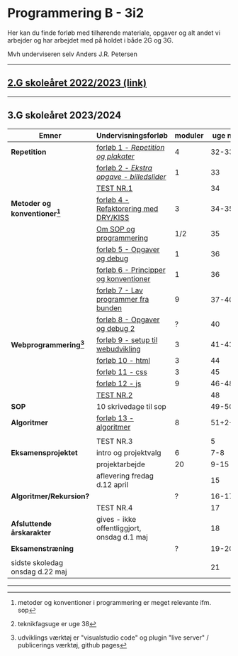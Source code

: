 # Programmering B - 3i2

Her kan du finde forløb med tilhørende materiale, opgaver og alt andet vi arbejder og har arbejdet med på holdet i både 2G og 3G.

Mvh underviseren selv Anders J.R. Petersen

---

## [2.G skoleåret 2022/2023 (link)](forlob_2i2/README_2i2.md)    

---

## 3.G skoleåret 2023/2024

| Emner                           | Undervisningsforløb                                                                                  | moduler | uge nr.         | måned |
| ------------------------------- | ---------------------------------------------------------------------------------------------------- | ------- | --------------- | ----- |
| **Repetition**                  | [forløb 1 - *Repetition og plakater*](forlob1_repetition/forlob1_rep.md)                             | 4       | 32-33           | aug   |
|                                 | [forløb 2 - *Ekstra opgave - billedslider*](forlob2_slider_extra/forlob2_slider_extra.md)            | 1       | 33              |       |
|                                 | [TEST NR.1](test1/test1.md)                                                                          |         | 34              |       |
| **Metoder og konventioner[^1]** | [forløb 4 - Refaktorering med DRY/KISS](forlob4_metode_dry/forlob4.md)                               | 3       | 34-35           |       |
|                                 | [Om SOP og programmering](forlob5_sop/forlob5_sop.md)                                                | 1/2     | 35              |       |
|                                 | [forløb 5 - Opgaver og debug](forlob5_opgaver_og_debuging/forlob5.md)                                | 1       | 36              | sep   |
|                                 | [forløb 6 - Principper og konventioner](forlob6_designprincipper/forlob6.md)                         | 1       | 36              |       |
|                                 | [forløb 7 - Lav programmer fra bunden](forlob7_programmer_fra_bunden/forlob7.md)                     | 9       | 37-40[^2]       | okt   |
|                                 | [forløb 8 - Opgaver og debug 2](forlob8_opgaver_og_debuging2/forlob8.md)                             | ?       | 40              |       |
| **Webprogrammering[^3]**        | [forløb 9 - setup til webudvikling](forlob9_setup/forlob9.html)                                      | 3       | 41-43           |       |
|                                 | [forløb 10 - html](forlob10_html/forlob10.html)                                                      | 3       | 44              | nov   |
|                                 | [forløb 11 - css](forlob11_css/forlob11.html)                                                        | 3       | 45              |       |
|                                 | [forløb 12 - js](forlob12_js/forlob12.md)                                                            | 9       | 46-48           |       |
|                                 | [TEST NR.2](test2/test2.md)                                                                          |         | 48              |       |
| **SOP**                         | 10 skrivedage til sop                                                                                |         | 49-50           |       |
| **Algoritmer**                  | [forløb 13 - algoritmer](forlob13_algoritmer/forlob13.md)						 | 8       | 51+2+3          | dec/jan |
|                                 |                                                                                                      |         |                 |       |
|                                 | TEST NR.3                                                                                            |         | 5               |       |
| **Eksamensprojektet**           | intro og projektvalg                                                                                 | 6       | 7-8             |       |
|                                 | projektarbejde                                                                                       | 20      | 9-15            | mar   |
|                                 | aflevering fredag d.12 april                                                                         |         | 15              | apr   |
| **Algoritmer/Rekursion?**       |                                                                                                      | ?       | 16-17           | maj   |
|                                 | TEST NR.4                                                                                            |         | 17              |       |
| **Afsluttende årskarakter**     | gives - ikke offentliggjort, onsdag d.1 maj                                                          |         | 18              |       |
| **Eksamenstræning**             |                                                                                                      | ?       | 19-20           |       |
|                                 |                                                                                                      |         |                 |       |
| sidste skoledag onsdag d.22 maj |                                                                                                      |         | 21              |       |

[^1]: metoder og konventioner i programmering er meget relevante ifm. sop
[^2]: teknikfagsuge er uge 38
[^3]: udviklings værktøj er "visualstudio code" og  plugin "live server" / publicerings værktøj, github pages

---




